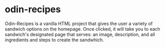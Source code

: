 # odin-recipes
Odin-Recipes is a vanilla HTML project that gives 
the user a variety of sandwich options on the homepage.
Once clicked, it will take you to each sandwich's designated
page that serves: 
an image, description, and all ingredients and steps to create the sandwhich.